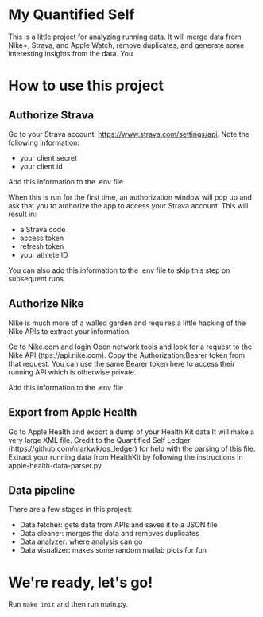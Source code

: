 # My Quantified Self

This is a little project for analyzing running data. It will merge data from Nike+, Strava, and Apple Watch, remove duplicates, and generate some interesting insights from the data. You 

# How to use this project

## Authorize Strava

Go to your Strava account: https://www.strava.com/settings/api. Note the following information:
- your client secret
- your client id

Add this information to the .env file

When this is run for the first time, an authorization window will pop up and ask that you to authorize the app to access your Strava account. This will result in:
- a Strava code
- access token
- refresh token
- your athlete ID

You can also add this information to the .env file to skip this step on subsequent runs.

## Authorize Nike

Nike is much more of a walled garden and requires a little hacking of the Nike APIs to extract your information.

Go to Nike.com and login
Open network tools and look for a request to the Nike API (ttps://api.nike.com). Copy the Authorization:Bearer token from that request.
You can use the same Bearer token here to access their running API which is otherwise private.

Add this information to the .env file

## Export from Apple Health

Go to Apple Health and export a dump of your Health Kit data
It will make a very large XML file. 
Credit to the Quantified Self Ledger (https://github.com/markwk/qs_ledger) for help with the parsing of this file.
Extract your running data from HealthKit by following the instructions in apple-health-data-parser.py

## Data pipeline

There are a few stages in this project:
- Data fetcher: gets data from APIs and saves it to a JSON file
- Data cleaner: merges the data and removes duplicates
- Data analyzer: where analysis can go
- Data visualizer: makes some random matlab plots for fun

# We're ready, let's go!

Run `make init` and then run main.py.
